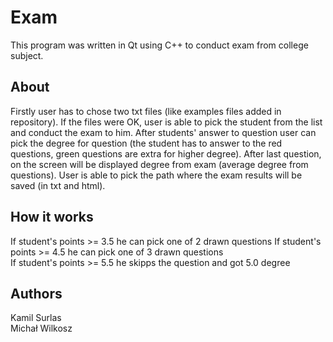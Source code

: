 

# Exam
This program was written in Qt using C++ to conduct exam from college subject. 

## About
Firstly user has to chose two txt files (like examples files added in repository). If the files were OK, user is able to pick the student from the list and conduct the exam to him. After students' answer to question user can pick the degree for question (the student has to answer to the red questions, green questions are extra for higher degree). After last question, on the screen will be displayed degree from exam (average degree from questions). User is able to pick the path where the exam results will be saved (in txt and html).

## How it works
If student's points >= 3.5 he can pick one of 2 drawn questions 
If student's points >= 4.5 he can pick one of 3 drawn questions  
If student's points >= 5.5 he skipps the question and got 5.0 degree  

## Authors
Kamil Surlas  
Michał Wilkosz
